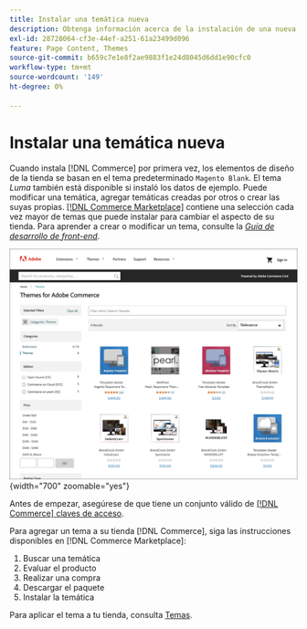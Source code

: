 ```yaml
---
title: Instalar una temática nueva
description: Obtenga información acerca de la instalación de una nueva temática para su tienda Adobe Commerce o Magento Open Source.
exl-id: 28728064-cf3e-44ef-a251-61a23499d096
feature: Page Content, Themes
source-git-commit: b659c7e1e8f2ae9883f1e24d8045d6dd1e90cfc0
workflow-type: tm+mt
source-wordcount: '149'
ht-degree: 0%

---
```


# Instalar una temática nueva

Cuando instala [!DNL Commerce] por primera vez, los elementos de diseño de la tienda se basan en el tema predeterminado `Magento Blank`. El tema _Luma_ también está disponible si instaló los datos de ejemplo. Puede modificar una temática, agregar temáticas creadas por otros o crear las suyas propias. [[!DNL Commerce Marketplace]](../getting-started/commerce-marketplace.md) contiene una selección cada vez mayor de temas que puede instalar para cambiar el aspecto de su tienda. Para aprender a crear o modificar un tema, consulte la [_Guía de desarrollo de front-end_](https://developer.adobe.com/commerce/frontend-core/guide/).

![[!DNL Commerce Marketplace]](./assets/marketplace-themes.png){width="700" zoomable="yes"}

Antes de empezar, asegúrese de que tiene un conjunto válido de [[!DNL Commerce] claves de acceso](https://experienceleague.adobe.com/docs/commerce-operations/installation-guide/prerequisites/authentication-keys.html).

Para agregar un tema a su tienda [!DNL Commerce], siga las instrucciones disponibles en [!DNL Commerce Marketplace]:

1. Buscar una temática
1. Evaluar el producto
1. Realizar una compra
1. Descargar el paquete
1. Instalar la temática

Para aplicar el tema a tu tienda, consulta [Temas](themes.md).
